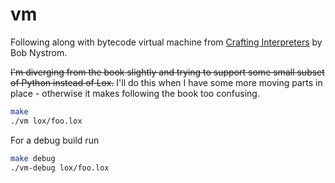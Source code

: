 # vm

Following along with bytecode virtual machine from [Crafting Interpreters](https://craftinginterpreters.com/) by Bob Nystrom.

~~I'm diverging from the book slightly and trying to support some small subset of Python instead of Lox.~~ I'll do this when I have some more moving parts in place - otherwise it makes following the book too confusing.

```sh
make
./vm lox/foo.lox
```

For a debug build run

```sh
make debug
./vm-debug lox/foo.lox
```
